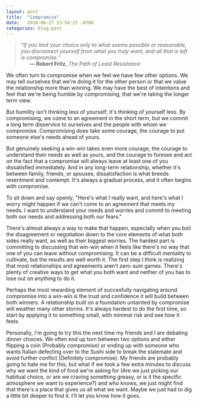 ```yaml
---
layout: post
title:  "Compromise"
date:   2018-06-27 13:54:15 -0700
categories: blog post
---
```


>*“If you limit your choice only to what seems possible or reasonable, you disconnect yourself from what you truly want, and all that is left is compromise.”*       
>&nbsp;&nbsp;&nbsp;&nbsp;&nbsp;&nbsp;__&mdash; Robert Fritz__, *The Path of Least Resistance*

We often turn to compromise when we feel we have few other options. We may tell ourselves that we're doing it for the other person or that we value the relationship more than winning. We may have the best of intentions and feel that we're being humble by compromising, that we're taking the longer term view.  

But humility isn't thinking less of yourself; it's thinking of yourself less. By compromising, we come to an agreement in the short term, but we commit a long term disservice to ourselves and the people with whom we compromise. Compromising does take some courage, the courage to put someone else's needs ahead of yours. 

But genuinely seeking a win-win takes even more courage, the courage to understand their needs as well as yours, and the courage to foresee and act on the fact that a compromise will always leave at least one of you dissatisfied immediately. And in any long-term relationship, whether it's between family, friends, or spouses, dissatisfaction is what breeds resentment and contempt. It's always a gradual process, and it often begins with compromise.  

To sit down and say openly, "Here's what I really want, and here's what I worry might happen if we can't come to an agreement that meets my needs. I want to understand your needs and worries and commit to meeting both our needs and addressing both our fears."

There's almost always a way to make that happen, especially when you boil the disagreement or negotiation down to the core elements of what both sides really want, as well as their biggest worries. The hardest part is committing to discussing that win-win when it feels like there's no way that one of you can leave without compromising. It can be a difficult mentality to cultivate, but the results are well worth it. The first step I think is realizing that most relationships and agreements aren't zero-sum games. There's plenty of creative ways to get what you both want and neither of you has to lose out on anything to do it. 

Perhaps the most rewarding element of succesfully navigating around compromise into a win-win is the trust and confidence it will build between both winners. A relationship built on a foundation untainted by compromise will weather many other storms. It's always hardest to do the first time, so start by applying it to something small, with minimal risk and see how it feels. 

Personally, I'm going to try this the next time my friends and I are debating dinner choices. We often end up torn between two options and either flipping a coin (Probably compromise) or ending up with someone who wants Italian defecting over to the Sushi side to break the stalemate and avoid further conflict (Definitely compromise). My friends are probably going to hate me for this, but what if we took a few extra minutes to discuss why we want the kind of food we're asking for (Are we just picking our habitual choice, or are we craving something greasy, or is it the specific atmosphere we want to experience?) and who knows, we just might find that there's a place that gives us all what we want. Maybe we just had to dig a little bit deeper to find it. I'll let you know how it goes.







